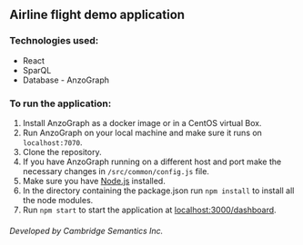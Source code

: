 ## Airline flight demo application


### Technologies used:
* React 
* SparQL
* Database - AnzoGraph

### To run the application:
1. Install AnzoGraph as a docker image or in a CentOS virtual Box.
2. Run AnzoGraph on your local machine and make sure it runs on `localhost:7070`.
3. Clone the repository.
4. If you have AnzoGraph running on a different host and port make the necessary changes in `/src/common/config.js` file.
5. Make sure you have [Node.js](https://nodejs.org/en/) installed.
6. In the directory containing the package.json run `npm install` to install all the node modules.
7. Run `npm start` to start the application at [localhost:3000/dashboard]().


###### Developed by Cambridge Semantics Inc.
